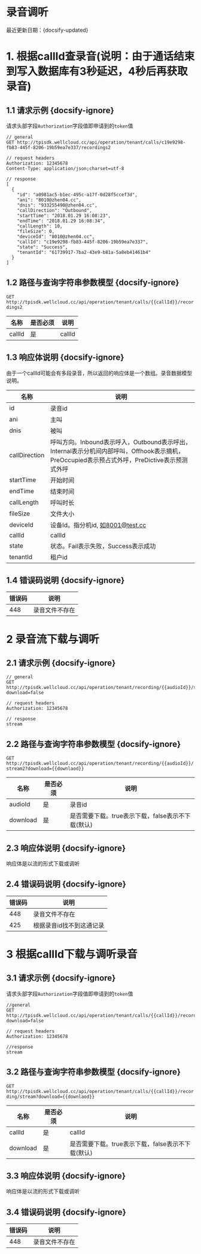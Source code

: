 # 录音调听

最近更新日期：{docsify-updated}

# 1. 根据callId查录音(说明：由于通话结束到写入数据库有3秒延迟，4秒后再获取录音)

## 1.1 请求示例 {docsify-ignore}

请求头部字段`Authorization`字段值即申请到的`token`值

```
// general
GET http://tpisdk.wellcloud.cc/api/operation/tenant/calls/c19e9298-fb83-445f-8206-19b59ea7e337/recordings2

// request headers
Authorization: 12345678
Content-Type: application/json;charset=utf-8

// response
[
  {
    "id": "a0981ac5-b1ec-495c-a17f-0d28f5ccef3d",
    "ani": "8010@zhen04.cc",
    "dnis": "933255490@zhen04.cc",
    "callDirection": "Outbound",
    "startTime": "2018.01.29 16:08:23",
    "endTime": "2018.01.29 16:08:34",
    "callLength": 10,
    "fileSize": 0,
    "deviceId": "8010@zhen04.cc",
    "callId": "c19e9298-fb83-445f-8206-19b59ea7e337",
    "state": "Success",
    "tenantId": "61739917-7ba2-43e9-b81a-5a8eb41461b4"
  }
]
```
## 1.2 路径与查询字符串参数模型 {docsify-ignore}

`GET http://tpisdk.wellcloud.cc/api/operation/tenant/calls/{{callId}}/recordings2`

| 名称     | 是否必须 | 说明     |
| ------ | ---- | ------ |
| callId | 是    | callId |

## 1.3 响应体说明 {docsify-ignore}

由于一个callId可能会有多段录音，所以返回的响应体是一个数组。录音数据模型说明。

| 名称            | 说明                                       |
| ------------- | ---------------------------------------- |
| id            | 录音id                                     |
| ani           | 主叫                                       |
| dnis          | 被叫                                       |
| callDirection | 呼叫方向。Inbound表示呼入，Outbound表示呼出，Internal表示分机间内部呼叫，Offhook表示摘机，PreOccupied表示预占式外呼，PreDictive表示预测式外呼 |
| startTime     | 开始时间                                     |
| endTime       | 结束时间                                     |
| callLength    | 呼叫时长                                     |
| fileSize      | 文件大小                                     |
| deviceId      | 设备Id。指分机id, 如8001@test.cc                |
| callId        | callId                                   |
| state         | 状态。Fail表示失败，Success表示成功                  |
| tenantId      | 租户id                                     |

## 1.4 错误码说明 {docsify-ignore}

| 错误码       | 说明                             |
| -------- | ------------------------------ |
| 448  | 录音文件不存在                           |

# 2 录音流下载与调听

## 2.1 请求示例 {docsify-ignore}

```
// general
GET http://tpisdk.wellcloud.cc/api/operation/tenant/recording/{{audioId}}/stream2?download=false

// request headers
Authorization: 12345678

// response
stream
```

## 2.2 路径与查询字符串参数模型 {docsify-ignore}

`GET http://tpisdk.wellcloud.cc/api/operation/tenant/recording/{{audioId}}/stream2?download={{downlaod}}`

| 名称       | 是否必须 | 说明                             |
| -------- | ---- | ------------------------------ |
| audioId  | 是    | 录音id                           |
| download | 是    | 是否需要下载。true表示下载，false表示不下载(默认) |


## 2.3 响应体说明 {docsify-ignore}

响应体是以流的形式下载或调听

## 2.4 错误码说明 {docsify-ignore}

| 错误码       | 说明                             |
| -------- | ------------------------------ |
| 448  | 录音文件不存在                           |
| 425  | 根据录音id找不到这通记录                  |

# 3 根据callId下载与调听录音

## 3.1 请求示例 {docsify-ignore}

请求头部字段`Authorization`字段值即申请到的`token`值

```
//general
GET http://tpisdk.wellcloud.cc/api/operation/tenant/calls/{{callId}}/recording/stream?download=false

// request headers
Authorization: 12345678

//response
stream
```
## 3.2 路径与查询字符串参数模型 {docsify-ignore}

`GET http://tpisdk.wellcloud.cc/api/operation/tenant/calls/{{callId}}/recording/stream?download={{downlaod}}`

| 名称       | 是否必须 | 说明                             |
| -------- | ---- | ------------------------------ |
| callId   | 是    | callId                         |
| download | 是    | 是否需要下载。true表示下载，false表示不下载(默认) |


## 3.3 响应体说明 {docsify-ignore}

响应体是以流的形式下载或调听

## 3.4 错误码说明 {docsify-ignore}

| 错误码       | 说明                             |
| -------- | ------------------------------ |
| 448  | 录音文件不存在                           |





